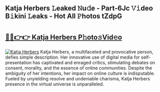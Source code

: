 ## Katja Herbers 𝙻eaked 𝙽u𝚍e - Part-6Jc 𝚅𝚒deo B𝚒kini 𝙻eaks - Hot All 𝙿hotos tZdpG

# <h2><a href="http://ld2m9f.urlbe.top/?page=Katja+Herbers">🔗🔗👉👉 Katja Herbers P𝚑oto𝚜Vid𝚎o</a></h2>

[![Katja Herbers](https://i.imgur.com/eBuTRDB.gif)](http://ld2m9f.urlbe.top/?page=Katja+Herbers)
Katja Herbers, a multifaceted and provocative person, defies simple description. Her innovative use of digital media for self-presentation has captivated and enraged critics, stimulating debates on consent, morality, and the essence of online communities. Despite the ambiguity of her intentions, her impact on online culture is indisputable. Fueled by unyielding resolve and undeniable charisma, Katja Herbers presence in the virtual universe is unparalleled.
